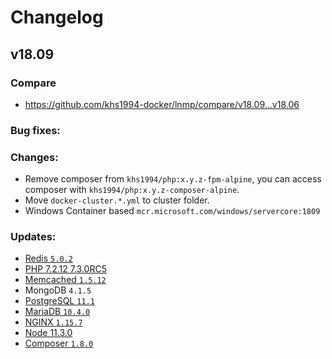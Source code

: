 # Changelog

## v18.09

### Compare

* https://github.com/khs1994-docker/lnmp/compare/v18.09...v18.06

### Bug fixes:

### Changes:

* Remove composer from `khs1994/php:x.y.z-fpm-alpine`, you can access composer with `khs1994/php:x.y.z-composer-alpine`.
* Move `docker-cluster.*.yml` to cluster folder.
* Windows Container based `mcr.microsoft.com/windows/servercore:1809`

### Updates:

* [Redis `5.0.2`](https://raw.githubusercontent.com/antirez/redis/5.0/00-RELEASENOTES)
* [PHP 7.2.12 7.3.0RC5](http://www.php.net/ChangeLog-7.php#7.2.12)
* [Memcached `1.5.12`](https://github.com/memcached/memcached/wiki/ReleaseNotes1512)
* MongoDB `4.1.5`
* [PostgreSQL `11.1`](https://www.postgresql.org/about/news/1905/)
* [MariaDB `10.4.0`](https://mariadb.com/kb/en/library/mariadb-1040-release-notes/)
* [NGINX `1.15.7`](https://nginx.org/en/CHANGES)
* [Node 11.3.0](https://github.com/nodejs/node/blob/master/doc/changelogs/CHANGELOG_V11.md#2018-11-27-version-1130-current-rvagg)
* [Composer `1.8.0`](https://github.com/composer/composer/releases/tag/1.8.0)
